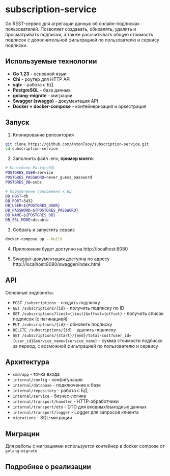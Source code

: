 # subscription-service

Go REST-сервис для агрегации данных об онлайн-подписках пользователей. Позволяет создавать, обновлять, удалять и просматривать подписки, а также рассчитывать общую стоимость подписок с дополнительной фильтрацией по пользователю и сервису подписки.

## Используемые технологии

- **Go 1.23** - основной язык
- **Chi** - роутер для HTTP API
- **sqlx** - работа с БД
- **PostgreSQL** - база данных
- **golang-migrate** - миграции
- **Swagger (swaggo)** - документация API
- **Docker + docker-compose** - контейнеризация и оркестрация

## Запуск

1. Клонирование репозитория
```bash
git clone https://github.com/AntonTsoy/subscription-service.git
cd subscription-service
```

2. Заполнить файл .env, **пример моего**:
```bash
# Контейнер PostgreSQL
POSTGRES_USER=service
POSTGRES_PASSWORD=never_guess_password
POSTGRES_DB=subs

# Подключение приложения к БД
DB_HOST=db
DB_PORT=5432
DB_USER=${POSTGRES_USER}
DB_PASSWORD=${POSTGRES_PASSWORD}
DB_NAME=${POSTGRES_DB}
DB_SSL_MODE=disable
```


3. Собрать и запустить сервис
```bash
docker-compose up --build
```

4. Приложение будет доступно на http://localhost:8080

5. Swagger-документация доступна по адресу http://localhost:8080/swagger/index.html

## API

Основные эндпоинты:

- `POST /subscriptions` - создать подписку
- `GET /subscriptions/{id}` - получить подписку по ID
- `GET /subscriptions?limit={limit}&offset={offset}` - получить список подписок (с пагинацией)
- `PUT /subscriptions/{id}` - обновить подписку
- `DELETE /subscriptions/{id}` - удалить подписку
- `GET /subscriptions/{start}/{end}/total-cost?user_id={user_id}&service_name={service_name}` - сумма стоимости подписко за период, с возможной фильтрацией по пользователю и сервису

## Архитектура

- `cmd/app` - точка входа
- `internal/config` - конфигурация
- `internal/database` - подключение к базе
- `internal/repository` - работа с БД
- `internal/service` - бизнес-логика
- `internal/transport/handler` - HTTP-обработчики
- `internal/transport/dto` - DTO для входных/выходных данных
- `internal/transport/logger` - Logger для запросов клиента
- `migrations` - SQL-миграции

## Миграции

Для работы с миграциями используется контейнер в docker compose от `golang-migrate`

## Подробнее о реализации
